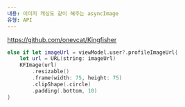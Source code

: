 ```yaml
---
내용: 이미지 캐싱도 같이 해주는 asyncImage
유형: API
---
```

https://github.com/onevcat/Kingfisher

  

```Swift
else if let imageUrl = viewModel.user?.profileImageUrl{
    let url = URL(string: imageUrl)
    KFImage(url)
        .resizable()
        .frame(width: 75, height: 75)
        .clipShape(.circle)
        .padding(.bottom, 10)
}
```